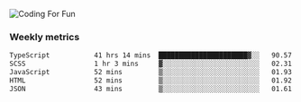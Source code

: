 ![Coding For Fun](https://glitch-art.vercel.app/api/simple?word=<Rise%20/>)

### Weekly metrics

<!--START_SECTION:waka-->

```txt
TypeScript           41 hrs 14 mins  ██████████████████████▓░░   90.57 %
SCSS                 1 hr 3 mins     ▓░░░░░░░░░░░░░░░░░░░░░░░░   02.31 %
JavaScript           52 mins         ▒░░░░░░░░░░░░░░░░░░░░░░░░   01.93 %
HTML                 52 mins         ▒░░░░░░░░░░░░░░░░░░░░░░░░   01.92 %
JSON                 43 mins         ▒░░░░░░░░░░░░░░░░░░░░░░░░   01.61 %
```

<!--END_SECTION:waka-->
